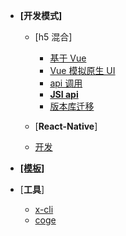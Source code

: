 <!--
 * @Author: sheng.wang
 * @Date: 2021-06-02 14:36:58
 * @LastEditTime: 2021-06-03 19:16:11
 * @LastEditors: sheng.wang
 * @Description: 
 * @FilePath: /x-engine/modules/x-engine-docs/_sidebar.md
-->
- **[开发模式]**
  - [h5 混合]
    - [ 基于 Vue](./docs/devProcess/微应用开发流程.md)
    - [Vue 模拟原生 UI](./docs/devProcess/公共组件.md)
    - [api 调用](./docs/modules/jsi-调用.md)
    - [**JSI api**](./docs/modules/all/模块-device.md)
    - [版本库迁移](./docs/devProcess/版本库迁移.md)
    
  - [**React-Native**]
  - [开发](./docs/rn/readme.md)
  
- [**[模板]**](./docs/modules/模块-开发.md)
- [**工具**]
  - [x-cli](./docs/product/x-cli.md)
  - [coge](./docs/product/coge.md)

